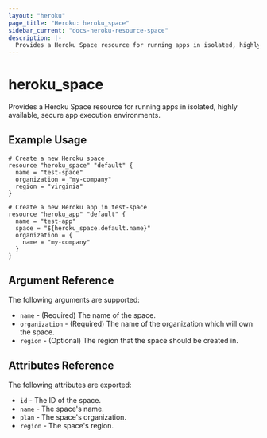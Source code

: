 ```yaml
---
layout: "heroku"
page_title: "Heroku: heroku_space"
sidebar_current: "docs-heroku-resource-space"
description: |-
  Provides a Heroku Space resource for running apps in isolated, highly available, secure app execution environments.
---
```


# heroku\_space

Provides a Heroku Space resource for running apps in isolated, highly available, secure app execution environments.

## Example Usage

```hcl
# Create a new Heroku space
resource "heroku_space" "default" {
  name = "test-space"
  organization = "my-company"
  region = "virginia"
}

# Create a new Heroku app in test-space
resource "heroku_app" "default" {
  name = "test-app"
  space = "${heroku_space.default.name}"
  organization = {
    name = "my-company"
  }
}
```

## Argument Reference

The following arguments are supported:

* `name` - (Required) The name of the space.
* `organization` - (Required) The name of the organization which will own the space.
* `region` - (Optional) The region that the space should be created in.

## Attributes Reference

The following attributes are exported:

* `id` - The ID of the space.
* `name` - The space's name.
* `plan` - The space's organization.
* `region` - The space's region.
